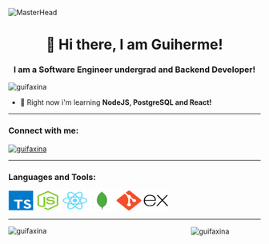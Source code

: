 ![MasterHead](https://i.imgur.com/WDtGR7z.png)
<h1 align="center">👋 Hi there, I am Guiherme!</h1>
<h3 align="center">I am a Software Engineer undergrad and Backend Developer!</h3>

<p align="left"> <img src="https://komarev.com/ghpvc/?username=guifaxina&label=Profile%20views&color=0e75b6&style=flat" alt="guifaxina" /> </p>

- 📒 Right now i'm learning **NodeJS, PostgreSQL and React!**
<hr />

<h3 align="left">Connect with me:</h3>
<p align="left">
<a href="https://linkedin.com/in/guifaxina" target="blank"><img align="center" src="https://raw.githubusercontent.com/rahuldkjain/github-profile-readme-generator/master/src/images/icons/Social/linked-in-alt.svg" alt="guifaxina" height="30" width="40" /></a>
</p>
<hr />
<h3 align="left">Languages and Tools:</h3>
<p align="left"> <img src="https://raw.githubusercontent.com/devicons/devicon/master/icons/typescript/typescript-original.svg" alt="typescript" width="50" height="40"/>
                 <img src="https://raw.githubusercontent.com/devicons/devicon/master/icons/nodejs/nodejs-original.svg" alt="nodejs" width="50" height="40"/>
                 <img src="https://raw.githubusercontent.com/devicons/devicon/master/icons/react/react-original.svg" alt="react" width="50" height="40"/>
                 <img src="https://raw.githubusercontent.com/devicons/devicon/master/icons/mongodb/mongodb-plain.svg" alt="mongodb" width="50" height="40"/>
                 <img src="https://raw.githubusercontent.com/devicons/devicon/master/icons/git/git-plain.svg" alt="git" width="50" height="40"/>
                 <img src="https://raw.githubusercontent.com/devicons/devicon/master/icons/express/express-original.svg" alt="express" width="50" height="40"/>
                 </p>
<hr />

<div text-align='center'>
<span><img align="left" width='365px' height='165px' src="https://github-readme-stats.vercel.app/api/top-langs?username=guifaxina&show_icons=true&locale=en&layout=compact" alt="guifaxina" /></span>


<p><img align="center" height="165px" src="https://github-readme-streak-stats.herokuapp.com/?user=guifaxina&" alt="guifaxina" /></p>
</div>
